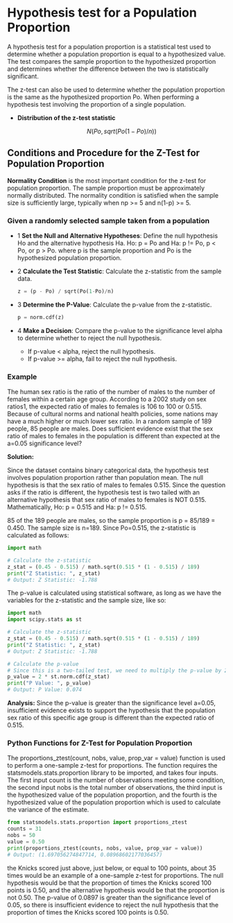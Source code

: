 # Hypothesis test for a Population Proportion

A hypothesis test for a population proportion is a statistical test used to determine whether a population proportion is equal to a hypothesized value. The test compares the sample proportion to the hypothesized proportion and determines whether the difference between the two is statistically significant.

The z-test can also be used to determine whether the population proportion is the same as the hypothesized proportion Po. When performing a hypothesis test involving the proportion of a single population.

- **Distribution of the z-test statistic**

  ```math
  N(Po, sqrt(Po(1-Po)/n))
  ```

## Conditions and Procedure for the Z-Test for Population Proportion

**Normality Condition** is the most important condition for the z-test for population proportion. The sample proportion must be approximately normally distributed. The normality condition is satisfied when the sample size is sufficiently large, typically when np >= 5 and n(1-p) >= 5.

### Given a randomly selected sample taken from a population

- 1 **Set the Null and Alternative Hypotheses**: Define the null hypothesis Ho and the alternative hypothesis Ha. Ho: p = Po and Ha: p != Po, p < Po, or p > Po. where p is the sample proportion and Po is the hypothesized population proportion.
- 2 **Calculate the Test Statistic**: Calculate the z-statistic from the sample data.

  ```py
  z = (p - Po) / sqrt(Po(1-Po)/n)
  ```

- 3 **Determine the P-Value**: Calculate the p-value from the z-statistic.

  ```py
  p = norm.cdf(z)
  ```

- 4 **Make a Decision**: Compare the p-value to the significance level alpha to determine whether to reject the null hypothesis.
  - If p-value < alpha, reject the null hypothesis.
  - If p-value >= alpha, fail to reject the null hypothesis.

### Example

The human sex ratio is the ratio of the number of males to the number of females within a certain age group. According to a 2002 study on sex ratios1, the expected ratio of males to females is 106 to 100 or 0.515. Because of cultural norms and national health policies, some nations may have a much higher or much lower sex ratio. In a random sample of 189 people, 85 people are males. Does sufficient evidence exist that the sex ratio of males to females in the population is different than expected at the a=0.05 significance level?

**Solution:**

Since the dataset contains binary categorical data, the hypothesis test involves population proportion rather than population mean.
The null hypothesis is that the sex ratio of males to females 0.515. Since the question asks if the ratio is different, the hypothesis test is two tailed with an alternative hypothesis that sex ratio of males to females is NOT 0.515. Mathematically, Ho: p = 0.515 and Ha: p != 0.515.

85 of the 189 people are males, so the sample proportion is p = 85/189 = 0.450. The sample size is n=189. Since Po=0.515, the z-statistic is calculated as follows:

```python
import math

# Calculate the z-statistic
z_stat = (0.45 - 0.515) / math.sqrt(0.515 * (1 - 0.515) / 189)
print("Z Statistic: ", z_stat)
# Output: Z Statistic: -1.788
```

The p-value is calculated using statistical software, as long as we have the variables for the z-statistic and the sample size,
like so:

```python
import math
import scipy.stats as st

# Calculate the z-statistic
z_stat = (0.45 - 0.515) / math.sqrt(0.515 * (1 - 0.515) / 189)
print("Z Statistic: ", z_stat)
# Output: Z Statistic: -1.788

# Calculate the p-value
# Since this is a two-tailed test, we need to multiply the p-value by 2
p_value = 2 * st.norm.cdf(z_stat)
print("P Value: ", p_value)
# Output: P Value: 0.074
```

**Analysis:** Since the p-value is greater than the significance level a=0.05, insufficient evidence exists to support the hypothesis that the population sex ratio of this specific age group is different than the expected ratio of 0.515.

### Python Functions for Z-Test for Population Proportion

The proportions_ztest(count, nobs, value, prop_var = value) function is used to perform a one-sample z-test for proportions. The function requires the statsmodels.stats.proportion library to be imported, and takes four inputs. The first input count is the number of observations meeting some condition, the second input nobs is the total number of observations, the third input is the hypothesized value of the population proportion, and the fourth is the hypothesized value of the population proportion which is used to calculate the variance of the estimate.

```python
from statsmodels.stats.proportion import proportions_ztest
counts = 31
nobs = 50
value = 0.50
print(proportions_ztest(counts, nobs, value, prop_var = value))
# Output: (1.697056274847714, 0.08968602177036457)
```

the Knicks scored just above, just below, or equal to 100 points, about 35 times would be an example of a one-sample z-test for proportions. The null hypothesis would be that the proportion of times the Knicks scored 100 points is 0.50, and the alternative hypothesis would be that the proportion is not 0.50. The p-value of 0.0897 is greater than the significance level of 0.05, so there is insufficient evidence to reject the null hypothesis that the proportion of times the Knicks scored 100 points is 0.50.

